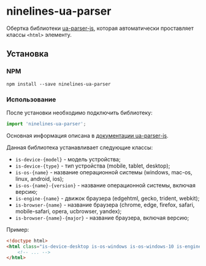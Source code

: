 #  ninelines-ua-parser

Обертка библиотеки [ua-parser-js](https://github.com/faisalman/ua-parser-js), которая автоматически проставляет классы
`<html>` элементу.

## Установка

### NPM

```
npm install --save ninelines-ua-parser
```

### Использование

После установки необходимо подключить библиотеку:

```js
import 'ninelines-ua-parser';
```

Основная информация описана в [документации ua-parser-js](https://github.com/faisalman/ua-parser-js).

Данная библиотека устанавливает следующие классы:

* `is-device-{model}` - модель устройства;
* `is-device-{type}` - тип устройства (mobile, tablet, desktop);
* `is-os-{name}` - название операционной системы (windows, mac-os, linux, android, ios);
* `is-os-{name}-{version}` - название операционной системы, включая версию;
* `is-engine-{name}` - движок браузера (edgehtml, gecko, trident, webkit);
* `is-browser-{name}` - название браузера (chrome, edge, firefox, safari, mobile-safari, opera, ucbrowser, yandex);
* `is-browser-{name}-{major}` - название браузера, включая версию;

Пример:

```html
<!doctype html>
<html class="is-device-desktop is-os-windows is-os-windows-10 is-engine-webkit is-browser-chrome is-browser-chrome-64" lang="ru">
    <!-- ... -->
</html>
```
